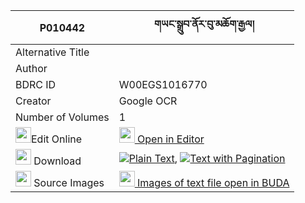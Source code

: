 |P010442|གཡང་སྒྲུབ་ནོར་བུ་མཆོག་རྒྱལ། 
| --- | --- 
|Alternative Title |
|Author | 
|BDRC ID | W00EGS1016770
|Creator | Google OCR
|Number of Volumes| 1
|<img width="25" src="https://img.icons8.com/color/25/000000/edit-property.png">Edit Online| [<img width="25" src="https://avatars.githubusercontent.com/u/45091458?s=200&v=4"> Open in Editor](http://editor.openpecha.org/P010442)
|<img width="25" src="https://img.icons8.com/fluent/48/000000/download-2.png"/>  Download | [![](https://img.icons8.com/color/20/000000/txt.png)Plain Text](https://github.com/Openpecha/P010442/releases/download/v1/yang_drub_norbu_chok_gyal_plain_P010442.zip), [![](https://img.icons8.com/color/20/000000/txt.png)Text with Pagination](https://github.com/Openpecha/P010442/releases/download/v1/yang_drub_norbu_chok_gyal_pages_P010442.zip)
|<img width="25" src="https://img.icons8.com/plasticine/100/000000/pictures-folder.png"/>  Source Images | [<img width="25" src="https://library.bdrc.io/icons/BUDA-small.svg"> Images of text file open in BUDA](https://library.bdrc.io/show/bdr:W00EGS1016770)